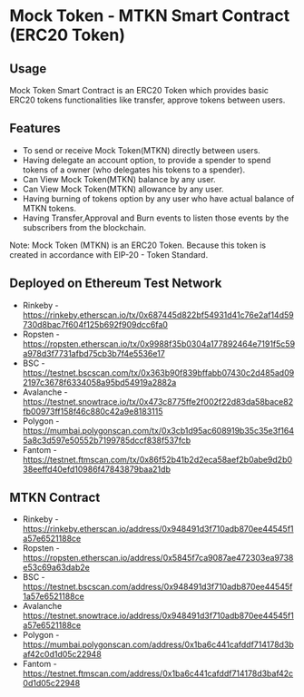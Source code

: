 # Mock Token - MTKN Smart Contract (ERC20 Token)

## Usage
Mock Token Smart Contract is an ERC20 Token which provides basic ERC20 tokens functionalities like transfer, approve tokens between users.

## Features

- To send or receive Mock Token(MTKN) directly between users.
- Having delegate an account option, to provide a spender to spend tokens of a owner (who delegates his tokens to a spender).
- Can View Mock Token(MTKN) balance by any user.
- Can View Mock Token(MTKN) allowance by any user.
- Having burning of tokens option by any user who have actual balance of MTKN tokens.
- Having Transfer,Approval and Burn events to listen those events by the subscribers from the blockchain.

Note: Mock Token (MTKN) is an ERC20 Token. Because this token is created in accordance with EIP-20 - Token Standard.

## Deployed on Ethereum Test Network
- Rinkeby - https://rinkeby.etherscan.io/tx/0x687445d822bf54931d41c76e2af14d59730d8bac7f604f125b692f909dcc6fa0
- Ropsten - https://ropsten.etherscan.io/tx/0x9988f35b0304a177892464e7191f5c59a978d3f7731afbd75cb3b7f4e5536e17
- BSC - https://testnet.bscscan.com/tx/0x363b90f839bffabb07430c2d485ad092197c3678f6334058a95bd54919a2882a
- Avalanche - https://testnet.snowtrace.io/tx/0x473c8775ffe2f002f22d83da58bace82fb00973ff158f46c880c42a9e8183115
- Polygon - https://mumbai.polygonscan.com/tx/0x3cb1d95ac608919b35c35e3f1645a8c3d597e50552b7199785dccf838f537fcb
- Fantom - https://testnet.ftmscan.com/tx/0x86f52b41b2d2eca58aef2b0abe9d2b038eeffd40efd10986f47843879baa21db

## MTKN Contract
- Rinkeby - https://rinkeby.etherscan.io/address/0x948491d3f710adb870ee44545f1a57e6521188ce
- Ropsten - https://ropsten.etherscan.io/address/0x5845f7ca9087ae472303ea9738e53c69a63dab2e
- BSC - https://testnet.bscscan.com/address/0x948491d3f710adb870ee44545f1a57e6521188ce
- Avalanche https://testnet.snowtrace.io/address/0x948491d3f710adb870ee44545f1a57e6521188ce
- Polygon - https://mumbai.polygonscan.com/address/0x1ba6c441cafddf714178d3baf42c0d1d05c22948
- Fantom - https://testnet.ftmscan.com/address/0x1ba6c441cafddf714178d3baf42c0d1d05c22948

